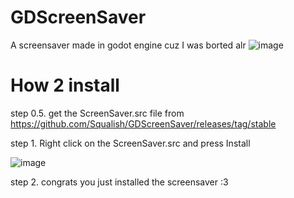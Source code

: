 # GDScreenSaver
A screensaver made in godot engine cuz I was borted alr
![image](https://github.com/Squalish/GDScreenSaver/assets/96146016/832e8eba-56ca-4433-b936-357bf30b1466)

# How 2 install
step 0.5. get the ScreenSaver.src file from https://github.com/Squalish/GDScreenSaver/releases/tag/stable

step 1. Right click on the ScreenSaver.src and press Install

![image](https://github.com/Squalish/GDScreenSaver/assets/96146016/a91a4da8-6694-4ebf-b39b-06d83b32de7b)

step 2. congrats you just installed the screensaver :3
